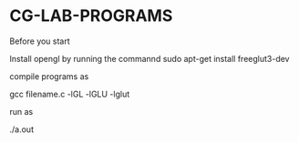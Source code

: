 # CG-LAB-PROGRAMS
Before you start 

Install opengl by running the commannd 
sudo apt-get install freeglut3-dev

compile programs as

gcc filename.c -lGL -lGLU -lglut

run as

./a.out
